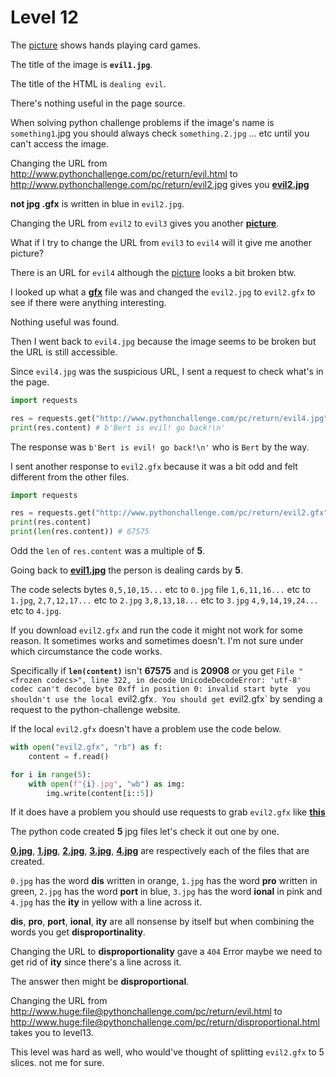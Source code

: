 # Level 12

The [picture](/12/evil1.jpg) shows hands playing card games.


The title of the image is **`evil1.jpg`**.


The title of the HTML is `dealing evil`. 


There's nothing useful in the page source.


When solving python challenge problems if the image's name is `something1`.jpg you should always check `something.2.jpg` ... etc 
until you can't access the image.


Changing the URL from http://www.pythonchallenge.com/pc/return/evil.html to http://www.pythonchallenge.com/pc/return/evil2.jpg gives you **[evil2.jpg](/12/evil2.jpg)**


**not jpg .gfx** is written in blue in `evil2.jpg`.


Changing the URL from `evil2` to `evil3` gives you another **[picture](/12/evil3.jpg)**.


What if I try to change the URL from `evil3` to `evil4` will it give me another picture? 


There is an URL for `evil4` although the [picture](/12/evil4.jpg) looks a bit broken btw. 


I looked up what a **[gfx](https://courses.cs.duke.edu/cps124/fall01/code/gfx_reader/docs/gfx_format.html)** file was and changed the `evil2.jpg` to `evil2.gfx` to see if there were anything interesting. 


Nothing useful was found.


Then I went back to `evil4.jpg` because the image seems to be broken but the URL is still accessible.


Since `evil4.jpg` was the suspicious URL, I sent a request to check what's in the page.


```python
import requests

res = requests.get("http://www.pythonchallenge.com/pc/return/evil4.jpg", auth=("huge", "file"))
print(res.content) # b'Bert is evil! go back!\n'
```


The response was `b'Bert is evil! go back!\n'` who is `Bert` by the way.


I sent another response to `evil2.gfx` because it was a bit odd and felt different from the other files.


```python
import requests

res = requests.get("http://www.pythonchallenge.com/pc/return/evil2.gfx", auth=("huge", "file"))
print(res.content)
print(len(res.content)) # 67575
```


Odd the `len` of `res.content` was a multiple of **5**. 


Going back to **[evil1.jpg](/12/evil1.jpg)** the person is dealing cards by **5**. 


The code selects bytes `0,5,10,15...` etc to `0.jpg` file `1,6,11,16...` etc to `1.jpg`, `2,7,12,17...` etc to `2.jpg` 
`3,8,13,18...` etc to `3.jpg` `4,9,14,19,24...` etc to `4.jpg`.



If you download `evil2.gfx` and run the code it might not work for some reason. 
It sometimes works and sometimes doesn't. I'm not sure under which circumstance the code works.


Specifically if **`len(content)`** isn't **67575** and is **20908** or you get `File "<frozen codecs>", line 322, in decode
UnicodeDecodeError: 'utf-8' codec can't decode byte 0xff in position 0: invalid start byte  you shouldn't use the local `evil2.gfx`.
You should get `evil2.gfx` by sending a request to the python-challenge website.


If the local `evil2.gfx` doesn't have a problem use the code below.


```python
with open("evil2.gfx", "rb") as f:
    content = f.read()

for i in range(5):
    with open(f"{i}.jpg", "wb") as img:
        img.write(content[i::5])
```


If it does have a problem you should use requests to grab `evil2.gfx` like **[this](/12/12.py)**


The python code created **5** jpg files let's check it out one by one.


**[0.jpg](/0.jpg)**, **[1.jpg](/1.jpg)**, **[2.jpg](/2.jpg)**, **[3.jpg](/3/jpg)**, **[4.jpg](/4/jpg)** are respectively each of the files that are created.


`0.jpg` has the word **dis** written in orange, `1.jpg` has the word **pro** written in green, `2.jpg` has the word **port** in blue, `3.jpg` has the word **ional** in pink and `4.jpg` has the **ity** in yellow with a line across it. 


**dis**, **pro**, **port**, **ional**, **ity** are all nonsense by itself but when combining the words you get **disproportinality**.


Changing the URL to **disproportionality** gave a `404` Error maybe we need to get rid of **ity** since there's a line across it. 


The answer then might be **disproportional**.


Changing the URL from http://www.huge:file@pythonchallenge.com/pc/return/evil.html to http://www.huge:file@pythonchallenge.com/pc/return/disproportional.html takes you to level13.


This level was hard as well, who would've thought of splitting `evil2.gfx` to 5 slices. not me for sure. 

